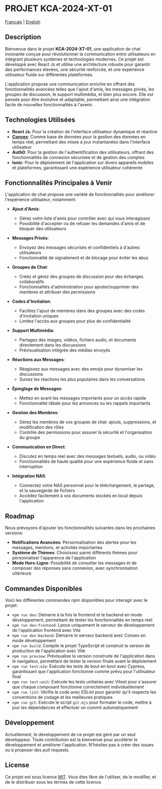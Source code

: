 # PROJET KCA-2024-XT-01

[Français](README.md) | [English](../en/README.md)

## Description

Bienvenue dans le projet **KCA-2024-XT-01**, une application de chat innovante conçue pour révolutionner la communication entre utilisateurs en intégrant plusieurs systèmes et technologies modernes. Ce projet est développé avec React Js et utilise une architecture robuste pour garantir des performances élevées, une sécurité renforcée, et une expérience utilisateur fluide sur différentes plateformes.

L'application propose une communication enrichie en offrant des fonctionnalités avancées telles que l'ajout d'amis, les messages privés, les groupes de discussion, le support multimédia, et bien plus encore. Elle est pensée pour être évolutive et adaptable, permettant ainsi une intégration facile de nouvelles fonctionnalités à l'avenir.

## Technologies Utilisées

-   **React Js**: Pour la création de l'interface utilisateur dynamique et réactive
-   [**Convex**](convex/README.md): Comme base de données pour la gestion des données en temps réel, permettant des mises à jour instantanées dans l'interface utilisateur
-   **Auth0**: Pour la gestion de l'authentification des utilisateurs, offrant des fonctionnalités de connexion sécurisée et de gestion des comptes
-   **Ionic**: Pour le déploiement de l'application sur divers appareils mobiles et plateformes, garantissant une expérience utilisateur cohérente

## Fonctionnalités Principales à Venir

L'application de chat propose une variété de fonctionnalités pour améliorer l'expérience utilisateur, notamment:

-   **Ajout d'Amis**:

    -   Gérez votre liste d'amis pour contrôler avec qui vous interagissez
    -   Possibilité d'accepter ou de refuser les demandes d'amis et de bloquer des utilisateurs

-   **Messages Privés**:

    -   Envoyez des messages sécurisés et confidentiels à d'autres utilisateurs
    -   Fonctionnalité de signalement et de blocage pour éviter les abus

-   **Groupes de Chat**:

    -   Créez et gérez des groupes de discussion pour des échanges collaboratifs
    -   Fonctionnalités d'administration pour ajouter/supprimer des membres et attribuer des permissions

-   **Codes d'Invitation**:

    -   Facilitez l'ajout de membres dans des groupes avec des codes d'invitation uniques
    -   Limitez l'accès aux groupes pour plus de confidentialité

-   **Support Multimédia**:

    -   Partagez des images, vidéos, fichiers audio, et documents directement dans les discussions
    -   Prévisualisation intégrée des médias envoyés

-   **Réactions aux Messages**:

    -   Réagissez aux messages avec des emojis pour dynamiser les discussions
    -   Suivez les réactions les plus populaires dans les conversations

-   **Épinglage de Messages**:

    -   Mettez en avant les messages importants pour un accès rapide
    -   Fonctionnalité idéale pour les annonces ou les rappels importants

-   **Gestion des Membres**:

    -   Gérez les membres de vos groupes de chat: ajouts, suppressions, et modification des rôles
    -   Contrôle des permissions pour assurer la sécurité et l'organisation du groupe

-   **Communication en Direct**:

    -   Discutez en temps réel avec des messages textuels, audio, ou vidéo
    -   Fonctionnalités de haute qualité pour une expérience fluide et sans interruption

-   **Intégration NAS**:
    -   Connectez votre NAS personnel pour le téléchargement, le partage, et la sauvegarde de fichiers
    -   Accédez facilement à vos documents stockés en local depuis l'application

## Roadmap

Nous prévoyons d'ajouter les fonctionnalités suivantes dans les prochaines versions:

-   **Notifications Avancées**: Personnalisation des alertes pour les messages, mentions, et activités importantes
-   **Système de Thèmes**: Choisissez parmi différents thèmes pour personnaliser l'apparence de l'application
-   **Mode Hors-Ligne**: Possibilité de consulter les messages et de composer des réponses sans connexion, avec synchronisation ultérieure

## Commandes Disponibles

Voici les différentes commandes npm disponibles pour interagir avec le projet:

-   `npm run dev`: Démarre à la fois le frontend et le backend en mode développement, permettant de tester les fonctionnalités en temps réel
-   `npm run dev:frontend`: Lance uniquement le serveur de développement de l'application frontend avec Vite
-   `npm run dev:backend`: Démarre le serveur backend avec Convex en mode développement
-   `npm run build`: Compile le projet TypeScript et construit la version de production de l'application avec Vite
-   `npm run preview`: Prévisualise la version construite de l'application dans le navigateur, permettant de tester la version finale avant le déploiement
-   `npm run test:e2e`: Exécute les tests de bout en bout avec Cypress, garantissant que l'application fonctionne comme prévu pour l'utilisateur final
-   `npm run test:unit`: Exécute les tests unitaires avec Vitest pour s'assurer que chaque composant fonctionne correctement individuellement
-   `npm run lint`: Vérifie le code avec ESLint pour garantir qu'il respecte les conventions de codage et les meilleures pratiques
-   `npm run git`: Exécute le script `git.mjs` pour formater le code, mettre à jour les dépendances et effectuer un commit automatiquement

## Développement

Actuellement, le développement de ce projet est géré par un seul développeur. Toute contribution est la bienvenue pour accélérer le développement et améliorer l'application. N'hésitez pas à créer des issues ou à proposer des pull requests.

## License

Ce projet est sous licence [MIT](LICENSE). Vous êtes libre de l'utiliser, de le modifier, et de le distribuer sous les termes de cette licence.
